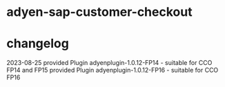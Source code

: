 # adyen-sap-customer-checkout


# changelog

2023-08-25
provided Plugin adyenplugin-1.0.12-FP14 - suitable for CCO FP14 and FP15
provided Plugin adyenplugin-1.0.12-FP16 - suitable for CCO FP16
